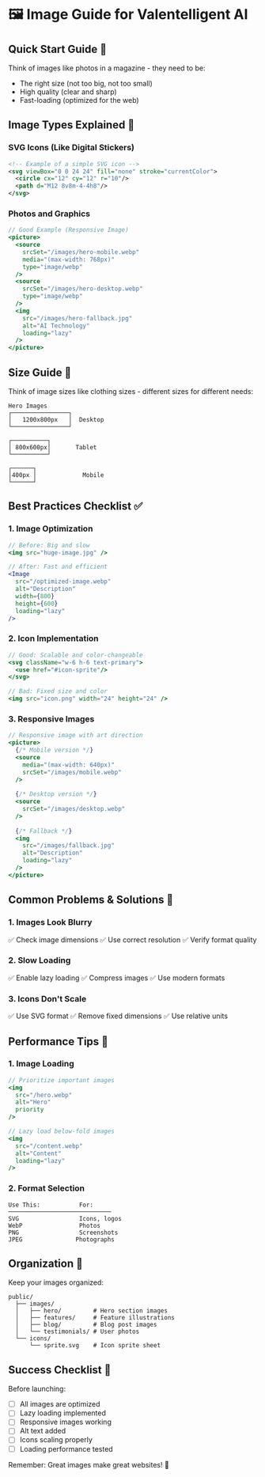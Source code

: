 # 🖼️ Image Guide for Valentelligent AI

## Quick Start Guide 🚀

Think of images like photos in a magazine - they need to be:
- The right size (not too big, not too small)
- High quality (clear and sharp)
- Fast-loading (optimized for the web)

## Image Types Explained 📸

### SVG Icons (Like Digital Stickers)
```svg
<!-- Example of a simple SVG icon -->
<svg viewBox="0 0 24 24" fill="none" stroke="currentColor">
  <circle cx="12" cy="12" r="10"/>
  <path d="M12 8v8m-4-4h8"/>
</svg>
```

### Photos and Graphics
```jsx
// Good Example (Responsive Image)
<picture>
  <source
    srcSet="/images/hero-mobile.webp"
    media="(max-width: 768px)"
    type="image/webp"
  />
  <source
    srcSet="/images/hero-desktop.webp"
    type="image/webp"
  />
  <img
    src="/images/hero-fallback.jpg"
    alt="AI Technology"
    loading="lazy"
  />
</picture>
```

## Size Guide 📏

Think of image sizes like clothing sizes - different sizes for different needs:

```
Hero Images
┌────────────────┐
│   1200x800px   │  Desktop
└────────────────┘

┌──────────┐
│ 800x600px│       Tablet
└──────────┘

┌──────┐
│400px │             Mobile
└──────┘
```

## Best Practices Checklist ✅

### 1. Image Optimization
```jsx
// Before: Big and slow
<img src="huge-image.jpg" />

// After: Fast and efficient
<Image
  src="/optimized-image.webp"
  alt="Description"
  width={800}
  height={600}
  loading="lazy"
/>
```

### 2. Icon Implementation
```jsx
// Good: Scalable and color-changeable
<svg className="w-6 h-6 text-primary">
  <use href="#icon-sprite"/>
</svg>

// Bad: Fixed size and color
<img src="icon.png" width="24" height="24" />
```

### 3. Responsive Images
```jsx
// Responsive image with art direction
<picture>
  {/* Mobile version */}
  <source
    media="(max-width: 640px)"
    srcSet="/images/mobile.webp"
  />
  
  {/* Desktop version */}
  <source
    srcSet="/images/desktop.webp"
  />
  
  {/* Fallback */}
  <img
    src="/images/fallback.jpg"
    alt="Description"
    loading="lazy"
  />
</picture>
```

## Common Problems & Solutions 🔧

### 1. Images Look Blurry
✅ Check image dimensions
✅ Use correct resolution
✅ Verify format quality

### 2. Slow Loading
✅ Enable lazy loading
✅ Compress images
✅ Use modern formats

### 3. Icons Don't Scale
✅ Use SVG format
✅ Remove fixed dimensions
✅ Use relative units

## Performance Tips 🚀

### 1. Image Loading
```jsx
// Prioritize important images
<img
  src="/hero.webp"
  alt="Hero"
  priority
/>

// Lazy load below-fold images
<img
  src="/content.webp"
  alt="Content"
  loading="lazy"
/>
```

### 2. Format Selection
```
Use This:           For:
─────────────────────────────
SVG                 Icons, logos
WebP                Photos
PNG                 Screenshots
JPEG               Photographs
```

## Organization 📁

Keep your images organized:
```
public/
  ├── images/
  │   ├── hero/         # Hero section images
  │   ├── features/     # Feature illustrations
  │   ├── blog/         # Blog post images
  │   └── testimonials/ # User photos
  └── icons/
      └── sprite.svg    # Icon sprite sheet
```

## Success Checklist 🎯

Before launching:
- [ ] All images are optimized
- [ ] Lazy loading implemented
- [ ] Responsive images working
- [ ] Alt text added
- [ ] Icons scaling properly
- [ ] Loading performance tested

Remember: Great images make great websites! 🌟
